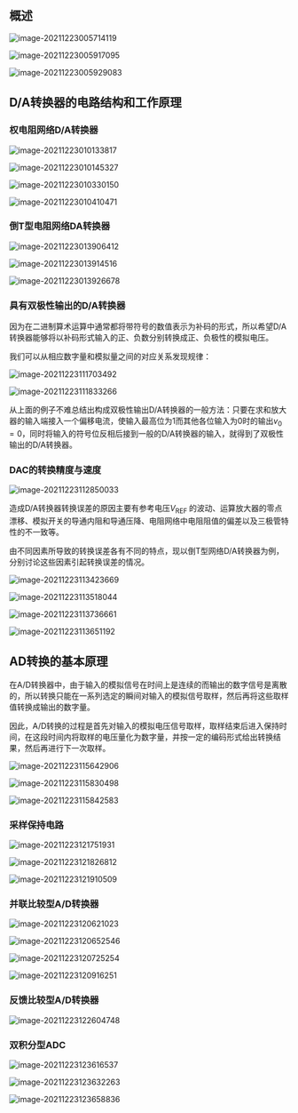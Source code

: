 ## 概述

![image-20211223005714119](DAConvert.assets/image-20211223005714119.png)

![image-20211223005917095](DAConvert.assets/image-20211223005917095.png)

![image-20211223005929083](DAConvert.assets/image-20211223005929083.png)

## D/A转换器的电路结构和工作原理

### 权电阻网络D/A转换器

![image-20211223010133817](DAConvert.assets/image-20211223010133817.png)

![image-20211223010145327](DAConvert.assets/image-20211223010145327.png)

![image-20211223010330150](DAConvert.assets/image-20211223010330150.png)

![image-20211223010410471](DAConvert.assets/image-20211223010410471.png)

### 倒T型电阻网络DA转换器

![image-20211223013906412](DAConvert.assets/image-20211223013906412.png)

![image-20211223013914516](DAConvert.assets/image-20211223013914516.png)

![image-20211223013926678](DAConvert.assets/image-20211223013926678.png)

### 具有双极性输出的D/A转换器

因为在二进制算术运算中通常都将带符号的数值表示为补码的形式，所以希望D/A转换器能够将以补码形式输入的正、负数分别转换成正、负极性的模拟电压。

我们可以从相应数字量和模拟量之间的对应关系发现规律：

![image-20211223111703492](DAConvert.assets/image-20211223111703492.png)

![image-20211223111833266](DAConvert.assets/image-20211223111833266.png)

从上面的例子不难总结出构成双极性输出D/A转换器的一般方法：只要在求和放大器的输入端接入一个偏移电流，使输入最高位为1而其他各位输入为0时的输出$v_{0}=0$，同时将输入的符号位反相后接到一般的D/A转换器的输入，就得到了双极性输出的D/A转换器。

### DAC的转换精度与速度

![image-20211223112850033](DAConvert.assets/image-20211223112850033.png)

造成D/A转换器转换误差的原因主要有参考电压$V_{\text {REF }}$的波动、运算放大器的零点漂移、模拟开关的导通内阻和导通压降、电阻网络中电阻阻值的偏差以及三极管特性的不一致等。

由不同因素所导致的转换误差各有不同的特点，现以倒T型网络D/A转换器为例，分别讨论这些因素引起转换误差的情况。

![image-20211223113423669](DAConvert.assets/image-20211223113423669.png)

![image-20211223113518044](DAConvert.assets/image-20211223113518044.png)

![image-20211223113736661](DAConvert.assets/image-20211223113736661.png)

![image-20211223113651192](DAConvert.assets/image-20211223113651192.png)

## AD转换的基本原理

在A/D转换器中，由于输入的模拟信号在时间上是连续的而输出的数字信号是离散的，所以转换只能在一系列选定的瞬间对输入的模拟信号取样，然后再将这些取样值转换成输出的数字量。

因此，A/D转换的过程是首先对输入的模拟电压信号取样，取样结束后进入保持时间，在这段时间内将取样的电压量化为数字量，并按一定的编码形式给出转换结果，然后再进行下一次取样。

![image-20211223115642906](DAConvert.assets/image-20211223115642906.png)

![image-20211223115830498](DAConvert.assets/image-20211223115830498.png)

![image-20211223115842583](DAConvert.assets/image-20211223115842583.png)

### 采样保持电路

![image-20211223121751931](DAConvert.assets/image-20211223121751931.png)

![image-20211223121826812](DAConvert.assets/image-20211223121826812.png)

![image-20211223121910509](DAConvert.assets/image-20211223121910509.png)

### 并联比较型A/D转换器

![image-20211223120621023](DAConvert.assets/image-20211223120621023.png)

![image-20211223120652546](DAConvert.assets/image-20211223120652546.png)

![image-20211223120725254](DAConvert.assets/image-20211223120725254.png)

![image-20211223120916251](DAConvert.assets/image-20211223120916251.png)

### 反馈比较型A/D转换器

![image-20211223122604748](DAConvert.assets/image-20211223122604748.png)

### 双积分型ADC

![image-20211223123616537](DAConvert.assets/image-20211223123616537.png)

![image-20211223123632263](DAConvert.assets/image-20211223123632263.png)

![image-20211223123658836](DAConvert.assets/image-20211223123658836.png)

